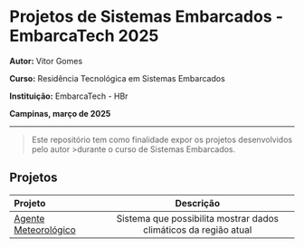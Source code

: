 # Projetos de Sistemas Embarcados - EmbarcaTech 2025

**Autor:** Vitor Gomes

**Curso:** Residência Tecnológica em Sistemas Embarcados

**Instituição:** EmbarcaTech - HBr

**Campinas, março de 2025**

---

>Este repositório tem como finalidade expor os projetos desenvolvidos pelo autor >durante o curso de Sistemas Embarcados.



## Projetos

Projeto | Descrição
:-|:-:
[Agente Meteorológico](https://github.com/vtrgms/vitor_gomes_embarcatech_Hbr_2025/tree/main/projects/weather_agent) | Sistema que possibilita mostrar dados climáticos da região atual